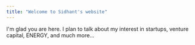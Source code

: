```yaml
---
title: "Welcome to Sidhant's website"
---
```


I'm glad you are here. I plan to talk about my interest in startups, venture capital, ENERGY, and much more...
